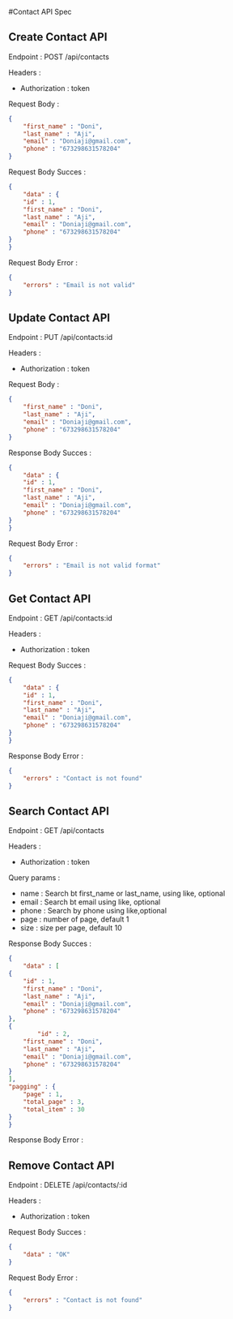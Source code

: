 #Contact API Spec

## Create Contact API

Endpoint : POST /api/contacts

Headers : 
- Authorization : token

Request Body : 

```json 
{
    "first_name" : "Doni",
    "last_name" : "Aji",
    "email" : "Doniaji@gmail.com",
    "phone" : "673298631578204"
}
```

Request Body Succes : 
```json
{
    "data" : {
    "id" : 1,
    "first_name" : "Doni",
    "last_name" : "Aji",
    "email" : "Doniaji@gmail.com",
    "phone" : "673298631578204"
}
}
```
Request Body Error : 
```json
{
    "errors" : "Email is not valid"
}
```


## Update Contact API

Endpoint : PUT /api/contacts:id

Headers : 
- Authorization : token

Request Body : 
```json 
{
    "first_name" : "Doni",
    "last_name" : "Aji",
    "email" : "Doniaji@gmail.com",
    "phone" : "673298631578204"
}
```
Response Body Succes :
```json
{
    "data" : {
    "id" : 1,
    "first_name" : "Doni",
    "last_name" : "Aji",
    "email" : "Doniaji@gmail.com",
    "phone" : "673298631578204"
}
}
``` 

Request Body Error : 
```json
{
    "errors" : "Email is not valid format"
}
```

## Get Contact API

Endpoint : GET /api/contacts:id

Headers : 
- Authorization : token

Request Body Succes : 
```json
{
    "data" : {
    "id" : 1,
    "first_name" : "Doni",
    "last_name" : "Aji",
    "email" : "Doniaji@gmail.com",
    "phone" : "673298631578204"
}
}
```
Response Body Error : 

```json
{
    "errors" : "Contact is not found"
}
```

## Search Contact API

Endpoint : GET /api/contacts

Headers : 
- Authorization : token

Query params : 
- name : Search bt first_name or last_name, using like, optional
- email : Search bt email using like, optional
- phone : Search by phone using like,optional 
- page : number of page, default 1 
- size : size per page, default 10 

Response Body Succes :
```json
{
    "data" : [
{
    "id" : 1,
    "first_name" : "Doni",
    "last_name" : "Aji",
    "email" : "Doniaji@gmail.com",
    "phone" : "673298631578204"
},
{
        "id" : 2,
    "first_name" : "Doni",
    "last_name" : "Aji",
    "email" : "Doniaji@gmail.com",
    "phone" : "673298631578204"
}
], 
"pagging" : {
    "page" : 1,
    "total_page" : 3,
    "total_item" : 30
}
}
``` 

Response Body Error : 


## Remove Contact API

Endpoint : DELETE /api/contacts/:id

Headers : 
- Authorization : token


Request Body Succes : 
```json 
{
    "data" : "OK"
}
```
Request Body Error : 
```json
{
    "errors" : "Contact is not found"
}
```
